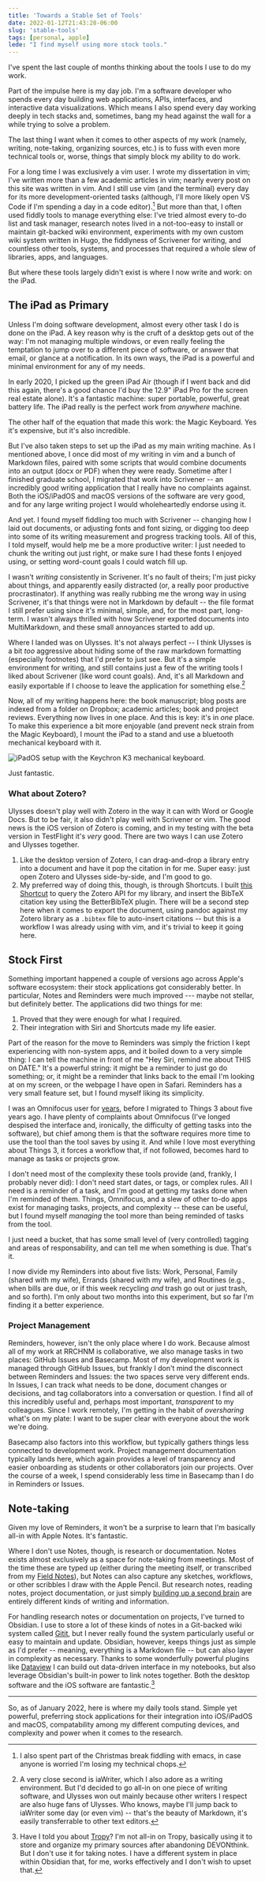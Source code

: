 ```yaml
---
title: 'Towards a Stable Set of Tools'
date: 2022-01-12T21:43:28-06:00
slug: 'stable-tools'
tags: [personal, apple]
lede: "I find myself using more stock tools."
---
```


I've spent the last couple of months thinking about the tools I use to do my work. 

Part of the impulse here is my day job. I'm a software developer who spends every day building web applications, APIs, interfaces, and interactive data visualizations. Which means I also spend every day working deeply in tech stacks and, sometimes, bang my head against the wall for a while trying to solve a problem. 

The last thing I want when it comes to other aspects of my work (namely, writing, note-taking, organizing sources, etc.) is to fuss with even more technical tools or, worse, things that simply block my ability to do work. 

For a long time I was exclusively a vim user. I wrote my dissertation in vim; I've written more than a few academic articles in vim; nearly every post on this site was written in vim. And I still use vim (and the terminal) every day for its more development-oriented tasks (although, I'll more likely open VS Code if I'm spending a day in a code editor).[^1] But more than that, I often used fiddly tools to manage everything else: I've tried almost every to-do list and task manager, research notes lived in a not-too-easy to install or maintain git-backed wiki environment, experiments with my own custom wiki system written in Hugo, the fiddlyness of Scrivener for writing, and countless other tools, systems, and processes that required a whole slew of libraries, apps, and languages.

But where these tools largely didn't exist is where I now write and work: on the iPad.

## The iPad as Primary

Unless I'm doing software development, almost every other task I do is done on the iPad. A key reason why is the cruft of a desktop gets out of the way: I'm not managing multiple windows, or even really feeling the temptation to jump over to a different piece of software, or answer that email, or glance at a notification. In its own ways, the iPad is a powerful and minimal environment for any of my needs. 

In early 2020, I picked up the green iPad Air (though if I went back and did this again, there's a good chance I'd buy the 12.9" iPad Pro for the screen real estate alone). It's a fantastic machine: super portable, powerful, great battery life. The iPad really is the perfect work from *anywhere* machine.

The other half of the equation that made this work: the Magic Keyboard. Yes it's expensive, but it's also incredible.

But I've also taken steps to set up the iPad as my main writing machine. As I mentioned above, I once did most of my writing in vim and a bunch of Markdown files, paired with some scripts that would combine documents into an output (docx or PDF) when they were ready. Sometime after I finished graduate school, I migrated that work into Scrivener -- an incredibly good writing application that I really have no complaints against. Both the iOS/iPadOS and macOS versions of the software are very good, and for any large writing project I would wholeheartedly endorse using it. 

And yet. I found myself fiddling too much with Scrivener -- changing how I laid out documents, or adjusting fonts and font sizing, or digging too deep into some of its writing measurement and progress tracking tools. All of this, I told myself, would help me be a more productive writer: I just needed to chunk the writing out just right, or make sure I had these fonts I enjoyed using, or setting word-count goals I could watch fill up.

I wasn't *writing* consistently in Scrivener. It's no fault of theirs; I'm just picky about things, and apparently easily distracted (or, a really poor productive procrastinator). If anything was really rubbing me the wrong way in using Scrivener, it's that things were not in Markdown by default -- the file format I still prefer using since it's minimal, simple, and, for the most part, long-term. I wasn't always thrilled with how Scrivener exported documents into MultiMarkdown, and these small annoyances started to add up.

Where I landed was on Ulysses. It's not always perfect -- I think Ulysses is a bit *too* aggressive about hiding some of the raw markdown formatting (especially footnotes) that I'd prefer to just see. But it's a simple environment for writing, and still contains just a few of the writing tools I liked about Scrivener (like word count goals). And, it's all Markdown and easily exportable if I choose to leave the application for something else.[^2]

Now, all of my writing happens here: the book manuscript; blog posts are indexed from a folder on Dropbox; academic articles; book and project reviews. Everything now lives in one place. And this is key: it's in *one* place. To make this experience a bit more enjoyable (and prevent neck strain from the Magic Keyboard), I mount the iPad to a stand and use a bluetooth mechanical keyboard with it.

![iPadOS setup with the Keychron K3 mechanical keyboard.](/assets/images/ipados.png)

Just fantastic.

### What about Zotero? 

Ulysses doesn't play well with Zotero in the way it can with Word or Google Docs. But to be fair, it also didn't play well with Scrivener or vim. The good news is the iOS version of Zotero is coming, and in my testing with the beta version in TestFlight it's *very* good. There are two ways I can use Zotero and Ulysses together. 

1. Like the desktop version of Zotero, I can drag-and-drop a library entry into a document and have it pop the citation in for me. Super easy: just open Zotero and Ulysses side-by-side, and I'm good to go.
2. My preferred way of doing this, though, is through Shortcuts. I built [this Shortcut](https://www.icloud.com/shortcuts/3ca1233e1526483a835bf99ee260af43) to query the Zotero API for my library, and insert the BibTeX citation key using the BetterBibTeX plugin. There will be a second step here when it comes to export the document, using pandoc against my Zotero library as a `.bibtex` file to auto-insert citations -- but this is a workflow I was already using with vim, and it's trivial to keep it going here.

## Stock First

Something important happened a couple of versions ago across Apple's software ecosystem: their stock applications got considerably better. In particular, Notes and Reminders were much improved --- maybe not stellar, but definitely better. The applications did two things for me: 

1. Proved that they were enough for what I required. 
2. Their integration with Siri and Shortcuts made my life easier. 

Part of the reason for the move to Reminders was simply the friction I kept experiencing with non-system apps, and it boiled down to a very simple thing: I can tell the machine in front of me "Hey Siri, remind me about THIS on DATE." It's a powerful string: it might be a reminder to just go do something; or, it might be a reminder that links back to the email I'm looking at on my screen, or the webpage I have open in Safari. Reminders has a very small feature set, but I found myself liking its simplicity. 

I was an Omnifocus user for [years](https://jasonheppler.org/2012/11/26/omnifocus-workflow-and-notes/), before I migrated to Things 3 about five years ago. I have plenty of complaints about Omnifocus (I've longed despised the interface and, ironically, the difficulty of getting tasks into the software), but chief among them is that the software requires more time to use the tool than the tool saves by using it. And while I love most everything about Things 3, it forces a workflow that, if not followed, becomes hard to manage as tasks or projects grow.

I don't need most of the complexity these tools provide (and, frankly, I probably never did): I don't need start dates, or tags, or complex rules. All I need is a reminder of a task, and I'm good at getting my tasks done when I'm reminded of them. Things, Omnifocus, and a slew of other to-do apps exist for managing tasks, projects, and complexity -- these can be useful, but I found myself *managing* the tool more than being reminded of tasks from the tool. 

I just need a bucket, that has some small level of (very controlled) tagging and areas of responsability, and can tell me when something is due. That's it. 

I now divide my Reminders into about five lists: Work, Personal, Family (shared with my wife), Errands (shared with my wife), and Routines (e.g., when bills are due, or if this week recycling *and* trash go out or just trash, and so forth). I'm only about two months into this experiment, but so far I'm finding it a better experience.

### Project Management

Reminders, however, isn't the only place where I do work. Because almost all of my work at RRCHNM is collaborative, we also manage tasks in two places: GitHub Issues and Basecamp. Most of my development work is managed through GitHub Issues, but frankly I don't mind the disconnect between Reminders and Issues: the two spaces serve very different ends. In Issues, I can track what needs to be done, document changes or decisions, and tag collaborators into a conversation or question. I find all of this incredibly useful and, perhaps most important, *transparent* to my colleagues. Since I work remotely, I'm getting in the habit of *oversharing* what's on my plate: I want to be super clear with everyone about the work we're doing. 

Basecamp also factors into this workflow, but typically gathers things less connected to development work. Project management documentation typically lands here, which again provides a level of transparency and easier onboarding as students or other collaborators join our projects. Over the course of a week, I spend considerably less time in Basecamp than I do in Reminders or Issues.

## Note-taking

Given my love of Reminders, it won't be a surprise to learn that I'm basically all-in with Apple Notes. It's fantastic. 

Where I don't use Notes, though, is research or documentation. Notes exists almost exclusively as a space for note-taking from meetings. Most of the time these are typed up (either during the meeting itself, or transcribed from my [Field Notes](https://fieldnotesbrand.com)), but Notes can also capture any sketches, workflows, or other scribbles I draw with the Apple Pencil. But research notes, reading notes, project documentation, or just simply [building up a second brain](https://jasonheppler.org/2012/10/10/building-your-own-memex/) are entirely different kinds of writing and information. 

For handling research notes or documentation on projects, I've turned to Obsidian. I use to store a lot of these kinds of notes in a Git-backed wiki system called [Gitit](https://github.com/jgm/gitit), but I never really found the system particularly useful or easy to maintain and update. Obsidian, however, keeps things just as simple as I'd prefer -- meaning, everything is a Markdown file -- but can also layer in complexity as necessary. Thanks to some wonderfully powerful plugins like [Dataview](https://github.com/blacksmithgu/obsidian-dataview) I can build out data-driven interface in my notebooks, but also leverage Obsidian's built-in power to link notes together. Both the desktop software and the iOS software are fantastic.[^3]

---- 

So, as of January 2022, here is where my daily tools stand. Simple yet powerful, preferring stock applications for their integration into iOS/iPadOS and macOS, compatability among my different computing devices, and complexity and power when it comes to the research.

[^1]:	I also spent part of the Christmas break fiddling with emacs, in case anyone is worried I'm losing my technical chops.

[^2]:	A very close second is iaWriter, which I also adore as a writing environment. But I'd decided to go all-in on one piece of writing software, and Ulysses won out mainly because other writers I respect are also huge fans of Ulysses. Who knows, maybe I'll jump back to iaWriter some day (or even vim) -- that's the beauty of Markdown, it's easily transferrable to other text editors.

[^3]:	Have I told you about [Tropy](https://tropy.org)? I'm not all-in on Tropy, basically using it to store and organize my primary sources after abandoning DEVONthink. But I don't use it for taking notes. I have a different system in place within Obsidian that, for me, works effectively and I don't wish to upset that.